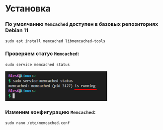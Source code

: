# Установка
### По умолчанию `Memcached` доступен в базовых репозиториях Debian 11
```
sudo apt install memcached libmemcached-tools
```
### Проверяем статус `Memcached`:
```
sudo service memcached status
```

<img src="https://github.com/Z0DEN/images/blob/8aaae550e409fc059f80099d8b2d09e4ced307d0/Memcached/memcached.png" width="65%" height="65%"/>

### Изменим конфигурацию `Memcached`:
```
sudo nano /etc/memcached.conf
```